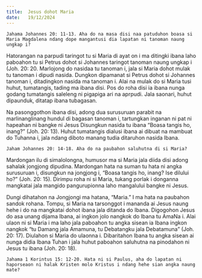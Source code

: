 ```yaml
---
title:  Jesus dohot Maria
date:   19/12/2024
---
```


`Jahama Johannes 20: 11-13. Aha do na masa disi naa patuduhon boasa si Maria Magdalena ndang dope mangantusi dia lapatan ni tanoman naung ungkap i?`

Hatorangan na parpudi taringot tu si Maria di ayat on i ma ditingki ibana laho paboahon tu si Petrus dohot si Johannes taringot tanoman naung ungkap i (Joh. 20: 20. Marlojong do nasidaa tu tanoman i, jala si Maria dohot mulak tu tanoman i dipudi nasida. Dungkon dipamanat si Petrus dohot si Johannes tanoman i, ditadingkon nasida ma tanoman i. Alai na mulak do si Maria tusi huhut, tumatangis, tading ma ibana disi. Pos do roha disi ia ibana nunga godang tumatangis saleleng ni pigapiga ari na aprpudi. Jala saonari, huhut dipaunduk, ditatap ibana tubagasan.

Na pasonggothon ibana disi, adong dua surusuruan parabit na marlinanglinang hundul di bagasan tanoman i, tartungkan inganan ni pat ni hapeahan ni bangke ni Jesus Disungkun nasida tu ibana “Boasa tangis ho, inang?” (Joh. 20: 13). Huhut tumatangis dialusi ibana ai dibuat na mambuat do Tuhanna i, jala ndang diboto manang tudia ditaruhon nasida Ibana.

`Jaham Johannes 20: 14-18. Aha do na paubahon saluhutna di si Maria?`

Mardongan ilu di simalolongna, humusor ma si Maria jala diida disi adong sahalak jongjong dipudina. Mardongan hata na suman tu hata ni angka surusuruan i, disungkun na jongjong i, “Boasa tangis ho, inang? Ise dilului ho?” (Joh. 20: 15). Dirimpu roha ni si Maria, tukang porlak i donganna mangkatai jala mangido pangurupionna laho mangalului bangke ni Jesus.

Dungi dihatahon na Jongjongi ma hatana, “Maria.” I ma hata na paubahon sandok rohana. Tompu, si Maria na tarsonggot i mananda ai Jesus naung hehe i do na mangkatai dohot ibana jala ditanda do Ibana. Digogohon Jesus do asa unang dijama Ibana, ai ingkon jolo nangkok do Ibana tu AmaNa i. Alai ulaon ni si Maria i ma laho jala paboahon tu angka sisean ia Ibana ingkon nangkok “tu Damang jala Amamuna, tu Debatangku jala Debatamuna” (Joh. 20: 17). Diulahon si Maria do ulaonna i. Dibaritahon Ibana tu angka sisean ai nunga didia Ibana Tuhan i jala huhut paboahon saluhutna na pinodahon ni Jesus tu ibana (Joh. 20: 18).

`Jahama 1 Korintus 15: 12-20. Hata ni si Paulus, aha do lapatan ni haporseaon ni halak Kristen molo Kristus i ndang hehe sian angka naung mate?`